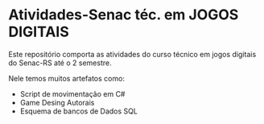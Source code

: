 # Atividades-Senac téc. em  JOGOS DIGITAIS 

Este repositório comporta as atividades do curso técnico em jogos digitais  do Senac-RS até o 2 semestre.

Nele temos muitos artefatos como: 
* Script de movimentação em C#
* Game Desing Autorais
* Esquema de bancos de Dados SQL
